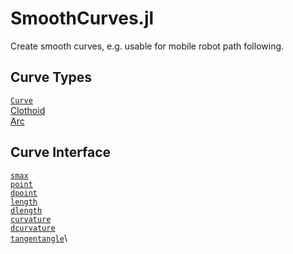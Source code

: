 # SmoothCurves.jl

Create smooth curves, e.g. usable for mobile robot path following.


## Curve Types

[`Curve`](@ref)\
[Clothoid](@ref)\
[Arc](@ref)


## Curve Interface

[`smax`](@ref)\
[`point`](@ref)\
[`dpoint`](@ref)\
[`length`](@ref)\
[`dlength`](@ref)\
[`curvature`](@ref)\
[`dcurvature`](@ref)\
[`tangentangle`](@ref)\
